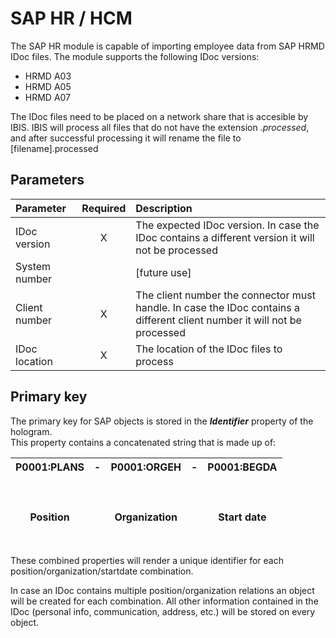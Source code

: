 # SAP HR / HCM

The SAP HR module is capable of importing employee data from SAP HRMD
IDoc files. The module supports the following IDoc versions:

-   HRMD A03
-   HRMD A05
-   HRMD A07

The IDoc files need to be placed on a network share that is accesible by
IBIS. IBIS will process all files that do not have the extension
*.processed*, and after successful processing it will rename the file to
\[filename\].processed

## Parameters

|   Parameter   | Required |                                                        Description                                                        |
|:--------------|:--------:|:--------------------------------------------------------------------------------------------------------------------------|
|  IDoc version |     X    |             The expected IDoc version. In case the IDoc contains a different version it will not be processed             |
| System number |          |                                                        [future use]                                                       |
| Client number |     X    | The client number the connector must handle. In case the IDoc contains a different client number it will not be processed |
| IDoc location |     X    |                                         The location of the IDoc files to process                                         |

## Primary key

The primary key for SAP objects is stored in the ***Identifier***
property of the hologram.  
This property contains a concatenated string that is made up of:

| P0001:PLANS<br> <br> <br> <br>Position | -<br><br> <br><br><br>| P0001:ORGEH<br> <br> <br> <br>Organization | - <br><br> <br><br><br>| P0001:BEGDA<br> <br> <br> <br>Start date |
|----------------------------------------|---|--------------------------------------------|---|------------------------------------------|
<br>

These combined properties will render a unique identifier for each
position/organization/startdate combination.  
  
In case an IDoc contains multiple position/organization relations an
object will be created for each combination. All other information
contained in the IDoc (personal info, communication, address, etc.) will
be stored on every object.
